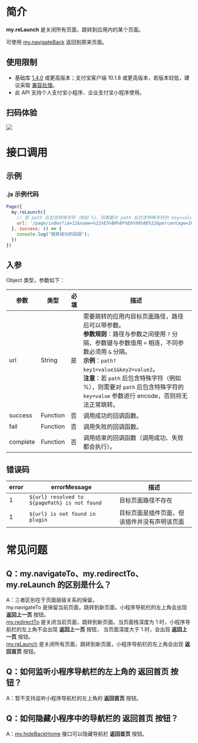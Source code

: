 # 简介
**my.reLaunch** 是关闭所有页面，跳转到应用内的某个页面。

可使用 [my.navigateBack](https://opendocs.alipay.com/mini/api/kc5zbx) 返回到原来页面。

## 使用限制

- 基础库 [1.4.0](https://opendocs.alipay.com/mini/framework/lib) 或更高版本；支付宝客户端 10.1.8 或更高版本，若版本较低，建议采取 [兼容处理](https://opendocs.alipay.com/mini/framework/compatibility)。
- 此 API 支持个人支付宝小程序、企业支付宝小程序使用。

## 扫码体验

![](https://gw.alipayobjects.com/zos/skylark-tools/public/files/faba3a84de9cc461625c779a4fed1fd0.jpeg#align=left&display=inline&height=157&margin=%5Bobject%20Object%5D&originHeight=157&originWidth=127&status=done&style=none&width=127)

# 接口调用

## 示例

### .js 示例代码
```javascript
Page({
  my.reLaunch({
    // 若 path 后包含特殊字符（例如 %），则需要对 path 后包含特殊字符的 key=value 参数进行 encode，否则将无法正常跳转。
    url: '/page/index?id=12&name=%22%E5%B0%8F%E6%98%8E%22&percentage=20%25'
  }, success: () => {
    console.log("跳转成功的回调");
  })
})
```

## 入参
Object 类型，参数如下：

| **参数** | **类型** | **必填** | **描述** |
| --- | --- | --- | --- |
| url | String | 是 | 需要跳转的应用内目标页面路径，路径后可以带参数。<br />**参数规则**：路径与参数之间使用 `?` 分隔，参数键与参数值用 `=` 相连，不同参数必须用 `&` 分隔。<br />**示例**：`path?key1=value1&key2=value2`。<br />**注意**：若 `path` 后包含特殊字符（例如 %），则需要对 `path` 后包含特殊字符的 `key=value` 参数进行 encode，否则将无法正常跳转。 |
| success | Function | 否 | 调用成功的回调函数。 |
| fail | Function | 否 | 调用失败的回调函数。 |
| complete | Function | 否 | 调用结束的回调函数（调用成功、失败都会执行）。 |

## 错误码
| **error** | **errorMessage** | **描述** |
| --- | --- | --- |
| 1 | `${url} resolved to ${pagePath} is not found` | 目标页面路径不存在 |
| 1 | `${url} is not found in plugin` | 目标页面是插件页面，但该插件并没有声明该页面 |

# 常见问题
## Q：my.navigateTo、my.redirectTo、my.reLaunch 的区别是什么？
A：三者区别在于页面层级关系的保留。   
my.navigateTo 是保留当前页面，跳转到新页面，小程序导航栏的左上角会出现 **返回上一页** 按钮。   
[my.redirectTo](https://opendocs.alipay.com/mini/api/fh18ky) 是关闭当前页面，跳转到新页面。当页面栈深度为 1 时，小程序导航栏的左上角不会出现 **返回上一页** 按钮， 当页面深度大于 1 时，会出现 **返回上一页** 按钮。   
[my.reLaunch](https://opendocs.alipay.com/mini/api/hmn54z) 是关闭所有页面，跳转到新页面，小程序导航栏的左上角会出现 **返回首页** 按钮。

## Q：如何监听小程序导航栏的左上角的 返回首页 按钮？
A：暂不支持监听小程序导航栏的左上角的 **返回首页** 按钮。

## Q：如何隐藏小程序中的导航栏的 返回首页 按钮？
A：[my.hideBackHome](https://opendocs.alipay.com/mini/api/ui-navigate) 接口可以隐藏导航栏 **返回首页** 按钮。
